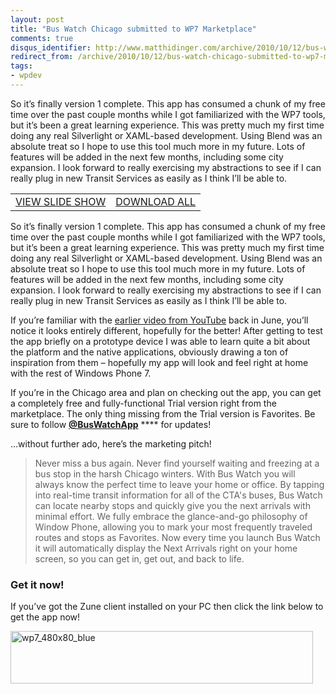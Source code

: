 ```yaml
---
layout: post
title: "Bus Watch Chicago submitted to WP7 Marketplace"
comments: true
disqus_identifier: http://www.matthidinger.com/archive/2010/10/12/bus-watch-chicago-submitted-to-wp7-marketplace.aspx
redirect_from: /archive/2010/10/12/bus-watch-chicago-submitted-to-wp7-marketplace.aspx/
tags: 
- wpdev
---
```

So it’s finally version 1 complete. This app has consumed a chunk of my free time over the past couple months while I got familiarized with the WP7 tools, but it’s been a great learning experience. This was pretty much my first time doing any real Silverlight or XAML-based development. Using Blend was an absolute treat so I hope to use this tool much more in my future. Lots of features will be added in the next few months, including some city expansion. I look forward to really exercising my abstractions to see if I can really plug in new Transit Services as easily as I think I’ll be able to.

|                                                                                                                                                        |                                                                                                                                                               |
|--------------------------------------------------------------------------------------------------------------------------------------------------------|---------------------------------------------------------------------------------------------------------------------------------------------------------------|
| [VIEW SLIDE SHOW](http://cid-7b7c1346ed380da9.skydrive.live.com/redir.aspx?page=play&resid=7B7C1346ED380DA9!485&type=5&Bsrc=Photomail&Bpub=SDX.Photos) | [DOWNLOAD ALL](http://cid-7b7c1346ed380da9.skydrive.live.com/redir.aspx?page=downloadphotos&resid=7B7C1346ED380DA9!485&type=5&Bsrc=Photomail&Bpub=SDX.Photos) |

So it’s finally version 1 complete. This app has consumed a chunk of my free time over the past couple months while I got familiarized with the WP7 tools, but it’s been a great learning experience. This was pretty much my first time doing any real Silverlight or XAML-based development. Using Blend was an absolute treat so I hope to use this tool much more in my future. Lots of features will be added in the next few months, including some city expansion. I look forward to really exercising my abstractions to see if I can really plug in new Transit Services as easily as I think I’ll be able to.

If you’re familiar with the [earlier video from YouTube](http://www.matthidinger.com/archive/2010/06/18/bustrack-windows-phone-7-app.aspx) back in June, you’ll notice it looks entirely different, hopefully for the better! After getting to test the app briefly on a prototype device I was able to learn quite a bit about the platform and the native applications, obviously drawing a ton of inspiration from them – hopefully my app will look and feel right at home with the rest of Windows Phone 7.

If you’re in the Chicago area and plan on checking out the app, you can get a completely free and fully-functional Trial version right from the marketplace. The only thing missing from the Trial version is Favorites. Be sure to follow [**@BusWatchApp**](http://twitter.com/BusWatchApp) **** for updates!

…without further ado, here’s the marketing pitch!

> Never miss a bus again. Never find yourself waiting and freezing at a bus stop in the harsh Chicago winters. With Bus Watch you will always know the perfect time to leave your home or office. By tapping into real-time transit information for all of the CTA's buses, Bus Watch can locate nearby stops and quickly give you the next arrivals with minimal effort. We fully embrace the glance-and-go philosophy of Window Phone, allowing you to mark your most frequently traveled routes and stops as Favorites. Now every time you launch Bus Watch it will automatically display the Next Arrivals right on your home screen, so you can get in, get out, and back to life.

### Get it now!

If you’ve got the Zune client installed on your PC then click the link below to get the app now!

[<img src="{{ site.baseurl }}images/subtext-content/www_matthidinger_com/Windows-Live-Writer/Bus-Watch-Chicago-submitted-to-Marketpla_14686/wp7_English_480x80_blue_3.png" title="wp7_480x80_blue" alt="wp7_480x80_blue" width="484" height="84" />](http://social.zune.net/redirect?type=phoneApp&id=3904d308-71d6-df11-a844-00237de2db9e)

 

